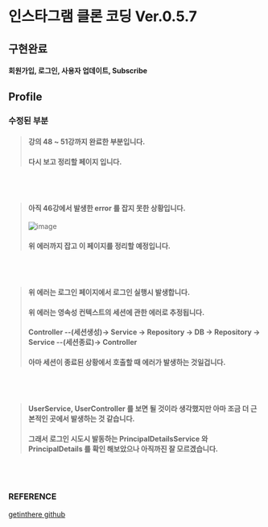 # 인스타그램 클론 코딩 Ver.0.5.7

## 구현완료

>
#### 회원가입, 로그인, 사용자 업데이트, Subscribe


## Profile

### 수정된 부분

> #### 강의 48 ~ 51강까지 완료한 부분입니다.<br/>
> #### 다시 보고 정리할 페이지 입니다.

<br/><br/>

> #### 아직 46강에서 발생한 error 를 잡지 못한 상황입니다.<br/>
> ![image](https://user-images.githubusercontent.com/57707484/132374594-fc65ac8d-358d-4671-88e5-c084276b9eff.png) <br/>
> #### 위 에러까지 잡고 이 페이지를 정리할 예정입니다.

<br/><br/>

> #### 위 에러는 로그인 페이지에서 로그인 실행시 발생합니다.<br/>
> #### 위 에러는 영속성 컨텍스트의 세션에 관한 에러로 추정됩니다. <br/>
> #### Controller --(세션생성)-> Service -> Repository -> DB -> Repository -> Service --(세션종료)-> Controller <br/>
> #### 아마 세션이 종료된 상황에서 호출할 때 에러가 발생하는 것일겁니다.

<br/><br/>

> #### UserService, UserController 를 보면 될 것이라 생각했지만 아마 조금 더 근본적인 곳에서 발생하는 것 같습니다.<br/>
> #### 그래서 로그인 시도시 발동하는 PrincipalDetailsService 와 PrincipalDetails 를 확인 해보았으나 아직까진 잘 모르겠습니다.


<br/><br/>

### REFERENCE

>
[getinthere github](https://github.com/codingspecialist/EaszUp-Springboot-Photogram-Start)
